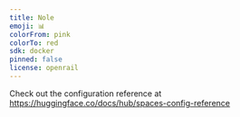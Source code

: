 ```yaml
---
title: Nole
emoji: 📊
colorFrom: pink
colorTo: red
sdk: docker
pinned: false
license: openrail
---
```


Check out the configuration reference at https://huggingface.co/docs/hub/spaces-config-reference
